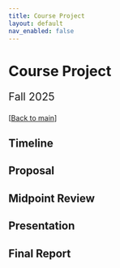 ```yaml
---
title: Course Project
layout: default
nav_enabled: false
---
```


# Course Project

<p style="font-size: 1.5em">Fall 2025</p>

[[Back to main](/)]

## Timeline

## Proposal

## Midpoint Review

## Presentation

## Final Report

